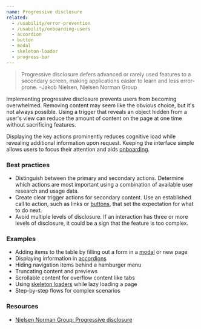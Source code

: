 ```yaml
---
name: Progressive disclosure
related:
  - /usability/error-prevention
  - /usability/onboarding-users
  - accordion
  - button
  - modal
  - skeleton-loader
  - progress-bar
---
```


> Progressive disclosure defers advanced or rarely used features to a secondary screen, making applications easier to learn and less error-prone. –Jakob Nielsen, Nielsen Norman Group

Implementing progressive disclosure prevents users from becoming overwhelmed. Removing content may seem like the obvious choice, but it's not always possible. Using a trigger that reveals an object hidden from a user's view can reduce the amount of content on the page at one time without sacrificing features.

Displaying the key actions prominently reduces cognitive load while revealing additional information upon request. Keeping the interface simple allows users to focus their attention and aids [onboarding](onboarding-users).

### Best practices

- Distinguish between the primary and secondary actions. Determine which actions are most important using a combination of available user research and usage data.
- Create clear trigger actions for secondary content. Use an established call to action, such as links or [buttons](/components/button), that set the expectation for what to do next.
- Avoid multiple levels of disclosure. If an interaction has three or more levels of disclosure, it could be a sign that the feature is too complex.

### Examples

- Adding items to the table by filling out a form in a [modal](/components/modal) or new page
- Displaying information in [accordions](/components/accordion)
- Hiding navigation items behind a hamburger menu
- Truncating content and previews
- Scrollable content for overflow content like tabs
- Using [skeleton loaders](/components/skeleton-loader) while lazy loading a page
- Step-by-step flows for complex scenarios

### Resources

- <a href="https://www.nngroup.com/articles/progressive-disclosure/">Nielsen Norman Group: Progressive disclosure</a>
